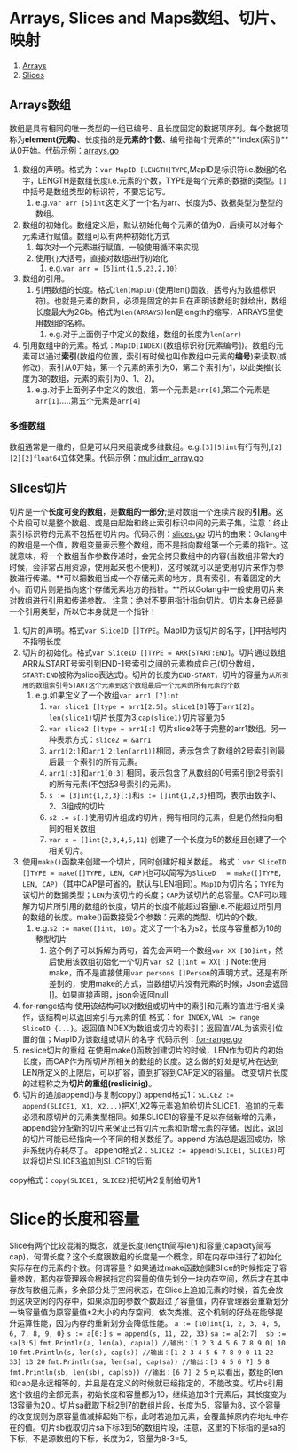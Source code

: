 # Arrays, Slices and Maps数组、切片、映射
1. [Arrays](#Arrays数组)
2. [Slices](#Slices切片)

## Arrays数组
数组是具有相同的唯一类型的一组已编号、且长度固定的数据项序列。每个数据项称为**element(元素)**、长度指的是**元素的个数**、编号指每个元素的**index(索引)**从0开始。代码示例：[arrays.go](/4.arrays_slices_maps/arrays.go)
1. 数组的声明。格式为：`var MapID [LENGTH]TYPE`,MapID是标识符i.e.数组的名字，LENGTH是数组长度i.e.元素的个数，TYPE是每个元素的数据的类型。`[]`中括号是数组类型的标识符，不要忘记写。
   1. e.g.`var arr [5]int`这定义了一个名为arr、长度为5、数据类型为整型的数组。
2. 数组的初始化。数组定义后，默认初始化每个元素的值为0，后续可以对每个元素进行赋值。数组可以有两种初始化方式
   1. 每次对一个元素进行赋值，一般使用循环来实现
   2. 使用`{}`大括号，直接对数组进行初始化
      1. e.g.`var arr = [5]int{1,5,23,2,10}`
3. 数组的引用。
   1. 引用数组的长度。格式:`len(MapID)`(使用len()函数，括号内为数组标识符)。也就是元素的数目，必须是固定的并且在声明该数组时就给出，数组长度最大为2Gb。格式为`len(ARRAYS)`len是length的缩写，ARRAYS里使用数组的名称。
      1. e.g.对于上面例子中定义的数组，数组的长度为`len(arr)`
  2. 引用数组中的元素。格式：`MapID[INDEX]`(数组标识符[元素编号])。数组的元素可以通过**索引**(数组的位置，索引有时候也叫作数组中元素的**编号**)来读取(或修改)，索引从0开始，第一个元素的索引为0，第二个索引为1，以此类推(长度为3的数组，元素的索引为0、1、2)。
      1. e.g.对于上面例子中定义的数组，第一个元素是`arr[0]`,第二个元素是`arr[1]`.....第五个元素是`arr[4]`

### 多维数组
数组通常是一维的，但是可以用来组装成多维数组。e.g.`[3][5]int`有行有列,`[2][2][2]float64`立体效果。代码示例：[multidim_array.go](/4.arrays_slices_maps/multidim_array.go)

## Slices切片
切片是一个**长度可变的数组**，是**数组的一部分**;是对数组一个连续片段的**引用**。这个片段可以是整个数组、或是由起始和终止索引标识中间的元素子集，注意：终止索引标识符的元素不包括在切片内。代码示例：[slices.go](/4.arrays_slices_maps/slices.go)
切片的由来：Golang中的数组是一个值，数组变量表示整个数组，而不是指向数组第一个元素的指针。这就意味，将一个数组当作参数传递时，会完全拷贝数组中的内容(当数组非常大的时候，会非常占用资源，使用起来也不便利)，这时候就可以是使用切片来作为参数进行传递。**可以把数组当成一个存储元素的地方，具有索引，有着固定的大小。而切片则是指向这个存储元素地方的指针。**所以Golang中一般使用切片来对数组进行引用和传递参数。
注意：绝对不要用指针指向切片。切片本身已经是一个引用类型，所以它本身就是一个指针！
1. 切片的声明。格式`var SliceID []TYPE`。MapID为该切片的名字，[]中括号内不指明长度
2. 切片的初始化。格式`var SliceID []TYPE = ARR[START:END]`。切片通过数组ARR从START号索引到END-1号索引之间的元素构成自己(切分数组，`START:END`被称为slice表达式)。切片的长度为`END-START`，切片的容量为`从所引用的数组索引号START这个元素到这个数组最后一个元素的所有元素的个数`
   1. e.g.如果定义了一个数组`var arr1 [7]int`
      1. `var slice1 []type = arr1[2:5]`。`slice1[0]`等于`arr1[2]`。`len(slice1)`切片长度为3,`cap(slice1)`切片容量为5
      2. `var slice2 []type = arr1[:]`  切片slice2等于完整的arr1数组。另一种表示方式：`slice2 = &arr1`
      3. `arr1[2:]`和`arr1[2:len(arr1)]`相同，表示包含了数组的2号索引到最后最一个索引的所有元素。
      4. `arr1[:3]`和`arr1[0:3]`  相同，表示包含了从数组的0号索引到2号索引的所有元素(不包括3号索引的元素)。
      5. `s := [3]int{1,2,3}[:]`和`s := []int{1,2,3}`相同，表示由数字1、2、3组成的切片
      6. `s2 := s[:]`使用切片组成的切片，拥有相同的元素，但是仍然指向相同的相关数组
      7. `var x = []int{2,3,4,5,11}`  创建了一个长度为5的数组且创建了一个相关切片。
3. 使用`make()`函数来创建一个切片，同时创建好相关数组。
格式：`var SliceID []TYPE = make([]TYPE, LEN, CAP)`也可以简写为`SliceD ：= make([]TYPE, LEN, CAP)`（其中CAP是可省的，默认与LEN相同）。`MapID`为切片名；`TYPE`为该切片的数据类型；`LEN`为该切片的长度；`CAP`为该切片的总容量。CAP可以理解为切片所引用的数组的长度，切片的长度不能超过容量i.e.不能超过所引用的数组的长度。make()函数接受2个参数：元素的类型、切片的个数。
   1. e.g.`s2 := make([]int, 10)`。定义了一个名为s2，长度与容量都为10的整型切片
      1. 这个例子可以拆解为两句，首先会声明一个数组`var XX [10]int`，然后使用该数组初始化一个切片`var s2 []int = XX[:]`
Note:使用make，而不是直接使用`var persons []Person`的声明方式。还是有所差别的，使用make的方式，当数组切片没有元素的时候，Json会返回[]。如果直接声明，json会返回null
4. for-range结构
使用该结构可以对数组或切片中的索引和元素的值进行相关操作，该结构可以返回索引与元素的值
格式：`for INDEX,VAL := range SliceID {...}`。返回值INDEX为数组或切片的索引；返回值VAL为该索引位置的值；MapID为该数组或切片的名字
代码示例：[for-range.go](/4.arrays_slices_maps/for-range.go)
5. reslice切片的重组
在使用make()函数创建切片的时候，LEN作为切片的初始长度，而CAP作为所切片所相关的数组的长度。这么做的好处是切片在达到LEN所定义的上限后，可以扩容，直到扩容到CAP定义的容量。
改变切片长度的过程称之为**切片的重组(reslicinig)**。
6. 切片的追加append()与复制copy()
append格式1：`SLICE2 := append(SLICE1, X1, X2...)`把X1,X2等元素追加给切片SLICE1，追加的元素必须和原切片的元素类型相同。如果SLICE1的容量不足以存储新增的元素，append会分配新的切片来保证已有切片元素和新增元素的存储。因此，返回的切片可能已经指向一个不同的相关数组了。append 方法总是返回成功，除非系统内存耗尽了。
append格式2：`SLICE2 := append(SLICE1, SLICE3)`可以将切片SLICE3追加到SLICE1的后面

copy格式：`copy(SLICE1, SLICE2)`把切片2复制给切片1

# Slice的长度和容量

Slice有两个比较混淆的概念，就是长度(length简写len)和容量(capacity简写cap)，何谓长度？这个长度跟数组的长度是一个概念，即在内存中进行了初始化实际存在的元素的个数。何谓容量？如果通过make函数创建Slice的时候指定了容量参数，那内存管理器会根据指定的容量的值先划分一块内存空间，然后才在其中存放有数组元素，多余部分处于空闲状态，在Slice上追加元素的时候，首先会放到这块空闲的内存中，如果添加的参数个数超过了容量值，内存管理器会重新划分一块容量值为原容量值*2大小的内存空间，依次类推。这个机制的好处在能够提升运算性能，因为内存的重新划分会降低性能。
`a := [10]int{1, 2, 3, 4, 5, 6, 7, 8, 9, 0}`
`s := a[0:]`
`s = append(s, 11, 22, 33)`
`sa := a[2:7]  sb := sa[3:5]`
`fmt.Println(a, len(a), cap(a)) //输出：[1 2 3 4 5 6 7 8 9 0] 10 10`
`fmt.Println(s, len(s), cap(s)) //输出：[1 2 3 4 5 6 7 8 9 0 11 22 33] 13 20`
`fmt.Println(sa, len(sa), cap(sa)) //输出：[3 4 5 6 7] 5 8`
`fmt.Println(sb, len(sb), cap(sb)) //输出：[6 7] 2 5`
可以看出，数组的len和cap是永远相等的，并且是在定义的时候就已经指定的，不能改变。切片s引用这个数组的全部元素，初始长度和容量都为10，继续追加3个元素后，其长度变为13容量为20,。切片sa截取下标2到7的数组片段，长度为5，容量为8，这个容量的改变规则为原容量值减掉起始下标，此时若追加元素，会覆盖掉原内存地址中存在的值。切片sb截取切片sa下标3到5的数组片段，注意，这里的下标指的是sa的下标，不是源数组的下标，长度为2，容量为8-3=5。